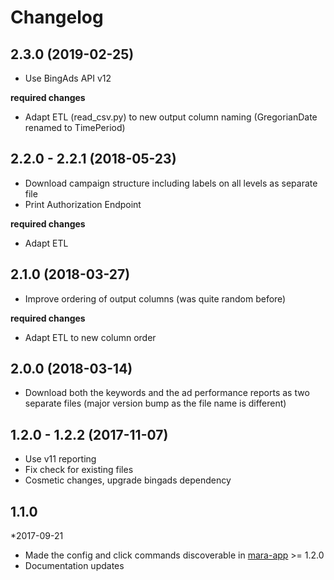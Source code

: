 # Changelog

## 2.3.0 (2019-02-25)

- Use BingAds API v12

**required changes** 

- Adapt ETL (read_csv.py) to new output column naming (GregorianDate renamed to TimePeriod)

## 2.2.0 - 2.2.1 (2018-05-23)

- Download campaign structure including labels on all levels as separate file
- Print Authorization Endpoint


**required changes** 

- Adapt ETL


## 2.1.0 (2018-03-27)

- Improve ordering of output columns (was quite random before)

**required changes** 

- Adapt ETL to new column order


## 2.0.0 (2018-03-14)

- Download both the keywords and the ad performance reports as two separate files (major version bump as the file name is different)



## 1.2.0 - 1.2.2 (2017-11-07)

- Use v11 reporting
- Fix check for existing files
- Cosmetic changes, upgrade bingads dependency

## 1.1.0 
*2017-09-21 

- Made the config and click commands discoverable in [mara-app](https://github.com/mara/mara-app) >= 1.2.0
- Documentation updates



